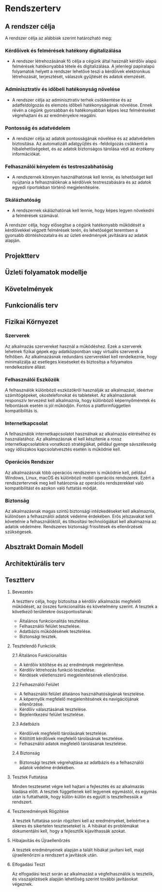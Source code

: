 # Rendszerterv

## A rendszer célja

A rendszer célja az alábbiak szerint határozható meg:

### Kérdőívek és felmérések hatékony digitalizálása

- A rendszer létrehozásának fő célja a cégünk által használt kérdőív alapú felmérések hatékonyabbá
tétele és digitalizálása. A jelenlegi papíralapú folyamatok helyett a rendszer lehetővé teszi a
kérdőívek elektronikus létrehozását, terjesztését, válaszok gyűjtését és adatok elemzését.

### Adminisztratív és időbeli hatékonyság növelése

- A rendszer célja az adminisztratív terhek csökkentése és az adatfeldolgozás és elemzés időbeli
hatékonyságának növelése. Ennek révén a cégünk gyorsabban és hatékonyabban képes lesz felméréseket
végrehajtani és az eredményekre reagálni.

### Pontosság és adatvédelem

- A rendszer célja az adatok pontosságának növelése és az adatvédelem biztosítása. Az automatizált
adatgyűjtés és -feldolgozás csökkenti a hibalehetőségeket, és az adatok biztonságos tárolása védi az
érzékeny információkat.

### Felhasználói kényelem és testreszabhatóság

- A rendszernek könnyen használhatónak kell lennie, és lehetőséget kell nyújtania a felhasználóknak a
kérdőívek testreszabására és az adatok egyedi riportokban történő megjelenítésére.

### Skálázhatóság

- A rendszernek skálázhatónak kell lennie, hogy képes legyen növekedni a felmérések számával.

A rendszer célja, hogy elősegítse a cégünk hatékonyabb működését a kérdőívekkel végzett felmérések
terén, és lehetőséget teremtsen a gyorsabb döntéshozatalra és az üzleti eredmények javítására az adatok alapján.

## Projektterv

## Üzleti folyamatok modellje

## Követelmények

## Funkcionális terv

## Fizikai Környezet

### Szerverek

Az alkalmazás szervereket használ a működéshez. Ezek a szerverek lehetnek fizikai gépek egy adatközpontban vagy virtuális szerverek a felhőben. Az alkalmazásnak redundáns szerverekkel kell rendelkeznie, hogy minimalizálja az esetleges kieséseket és biztosítsa a folyamatos rendelkezésre állást.

### Felhasználói Eszközök

A felhasználók különböző eszközökről használják az alkalmazást, ideértve számítógépeket, okostelefonokat és tableteket. Az alkalmazásnak responszív tervezést kell alkalmaznia, hogy különböző képernyőméretek és felbontások esetén is jól működjön. Fontos a platformfüggetlen kompatibilitás is.

### Internetkapcsolat

A felhasználók internetkapcsolatot használnak az alkalmazás eléréséhez és használatához. Az alkalmazásnak el kell készítenie a rossz internetkapcsolatokra vonatkozó stratégiákat, például gyenge sávszélesség vagy időszakos kapcsolatvesztés esetén is működnie kell.

### Operációs Rendszer

Az alkalmazásnak több operációs rendszeren is működnie kell, például Windows, Linux, macOS és különböző mobil operációs rendszerek. Ezért a rendszertervnek meg kell határoznia az operációs rendszerekkel való kompatibilitást és azokon való futtatás módját.

### Biztonság

Az alkalmazásnak magas szintű biztonsági intézkedéseket kell alkalmaznia, különösen a felhasználói adatok védelme érdekében. Erős jelszavakat kell követelnie a felhasználóktól, és titkosítási technológiákat kell alkalmaznia az adatok védelmére. Rendszeres biztonsági frissítések és ellenőrzések szükségesek.

## Absztrakt Domain Modell

## Architektúrális terv

## Tesztterv

1. Bevezetés

    A tesztterv célja, hogy biztosítsa a kérdőív alkalmazás megfelelő működését, az összes funkcionalitás és követelmény szerint.
    A tesztek a következő területekre összpontosítanak:
    - Általános funkcionalitás tesztelése.
    - Felhasználói felület tesztelése.
    - Adatbázis működésének tesztelése.
    - Biztonsági tesztek.

2. Tesztelendő Funkciók

    2.1 Általános Funkcionalitás
    - A kérdőív kitöltése és az eredmények megjelenítése.
    - Kérdőív létrehozás funkció tesztelése.
    - Kérdések véletlenszerű megjelenítésének ellenőrzése.

    2.2 Felhasználói Felület
    - A felhasználói felület általános használhatóságának tesztelése.
    - A képernyők megfelelő megjelenítésének és navigációjának ellenőrzése.
    - Kérdőív választásának tesztelése.
    - Bejelentkezési felület tesztelése.

    2.3 Adatbázis
    - Kérdőívek megfelelő tárolásának tesztelése.
    - Kitöltött kérdőívek megfelelő tárolásának tesztelése.
    - Felhasználói adatok megfelelő tárolásának tesztelése.

    2.4 Biztonság
    - Biztonsági tesztek végrehajtása az adatbázis és a felhasználói adatok védelme érdekében.

3. Tesztek Futtatása

    Minden tesztesetet végre kell hajtani a fejlesztés és az alkalmazás kiadása előtt.
    A tesztek függetlenek kell legyenek egymástól, és egymás után is futtathatók, hogy külön-külön és együtt is tesztelhessük a rendszert.

4. Teszteredmények Rögzítése

    A tesztek futtatása során rögzíteni kell az eredményeket, beleértve a sikeres és sikertelen teszteseteket is.
    A hibákat és problémákat dokumentálni kell, hogy a fejlesztők kijavíthassák azokat.

5. Hibajavítás és Újraellenőrzés

    A tesztek eredményeinek alapján a talált hibákat javítani kell, majd újraellenőrizni a rendszert a javítások után.

6. Elfogadási Teszt

    Az elfogadási teszt során az alkalmazást a végfelhasználók is tesztelik, és visszajelzéseik alapján lehetőség szerint további javításokat végeznek.
